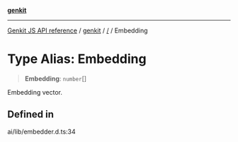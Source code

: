[**genkit**](../README.md)

***

[Genkit JS API reference](../../README.md) / [genkit](../README.md) / [/](../README.md) / Embedding

# Type Alias: Embedding

> **Embedding**: `number`[]

Embedding vector.

## Defined in

ai/lib/embedder.d.ts:34
